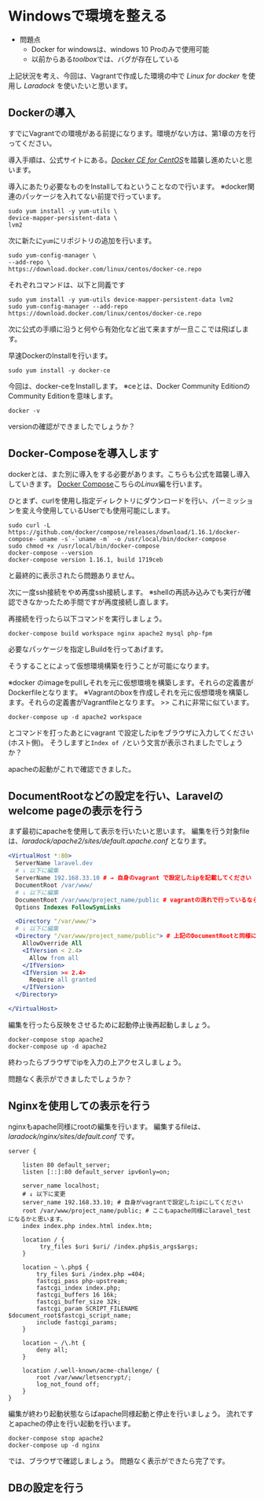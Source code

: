 # Windowsで環境を整える

- 問題点
  - Docker for windowsは、windows 10 Proのみで使用可能
  - 以前からある*toolbox*では、バグが存在している

上記状況を考え、今回は、Vagrantで作成した環境の中で *Linux for docker* を使用し *Laradock* を使いたいと思います。

## Dockerの導入

すでにVagrantでの環境がある前提になります。環境がない方は、第1章の方を行ってください。

導入手順は、公式サイトにある。[*Docker CE for CentOS*](https://docs.docker.com/engine/installation/linux/docker-ce/centos/)を踏襲し進めたいと思います。

導入にあたり必要なものをInstallしてねということなので行います。
※docker関連のパッケージを入れてない前提で行っています。

```shell
sudo yum install -y yum-utils \
device-mapper-persistent-data \
lvm2
```

次に新たに`yum`にリポジトリの追加を行います。

```shell
sudo yum-config-manager \
--add-repo \
https://download.docker.com/linux/centos/docker-ce.repo
```

それぞれコマンドは、以下と同義です

```shell
sudo yum install -y yum-utils device-mapper-persistent-data lvm2
sudo yum-config-manager --add-repo https://download.docker.com/linux/centos/docker-ce.repo
```

次に公式の手順に沿うと何やら有効化など出て来ますが一旦ここでは飛ばします。

早速DockerのInstallを行います。

```shell
sudo yum install -y docker-ce
```
今回は、docker-ceをInstallします。
※ceとは、Docker Community EditionのCommunity Editionを意味します。


```shell
docker -v
```
versionの確認ができましたでしょうか？

## Docker-Composeを導入します

dockerとは、また別に導入をする必要があります。こちらも公式を踏襲し導入していきます。
[Docker Compose](https://docs.docker.com/compose/install/#install-compose)こちらの*Linux*編を行います。

ひとまず、curlを使用し指定ディレクトリにダウンロードを行い、パーミッションを変え今使用しているUserでも使用可能にします。
```shell
sudo curl -L https://github.com/docker/compose/releases/download/1.16.1/docker-compose-`uname -s`-`uname -m` -o /usr/local/bin/docker-compose
sudo chmod +x /usr/local/bin/docker-compose
docker-compose --version
docker-compose version 1.16.1, build 1719ceb
```
と最終的に表示されたら問題ありません。

次に一度ssh接続をやめ再度ssh接続します。
※shellの再読み込みでも実行が確認できなかったため手間ですが再度接続し直します。

再接続を行ったら以下コマンドを実行しましょう。

```shell
docker-compose build workspace nginx apache2 mysql php-fpm
```

必要なパッケージを指定しBuildを行ってあげます。

そうすることによって仮想環境構築を行うことが可能になります。

※docker のimageをpullしそれを元に仮想環境を構築します。それらの定義書がDockerfileとなります。
※Vagrantのboxを作成しそれを元に仮想環境を構築します。それらの定義書がVagrantfileとなります。 >> これに非常に似ています。

```shell
docker-compose up -d apache2 workspace
```
とコマンドを打ったあとにvagrant で設定したipをブラウザに入力してください(ホスト側)。
そうしますと`Index of /`という文言が表示されましたでしょうか？

apacheの起動がこれで確認できました。


## DocumentRootなどの設定を行い、Laravelのwelcome pageの表示を行う

まず最初にapacheを使用して表示を行いたいと思います。
編集を行う対象fileは、*laradock/apache2/sites/default.apache.conf* となります。

```apache
<VirtualHost *:80>
  ServerName laravel.dev
  # ↓ 以下に編集
  ServerName 192.168.33.10 # → 自身のvagrant で設定したipを記載してください
  DocumentRoot /var/www/
  # ↓ 以下に編集
  DocumentRoot /var/www/project_name/public # vagrantの流れで行っているなら project_name はlaravel_testになると思います
  Options Indexes FollowSymLinks

  <Directory "/var/www/">
  # ↓ 以下に編集
  <Directory "/var/www/project_name/public"> # 上記のDocumentRootと同様に変えてください
    AllowOverride All
    <IfVersion < 2.4>
      Allow from all
    </IfVersion>
    <IfVersion >= 2.4>
      Require all granted
    </IfVersion>
  </Directory>

</VirtualHost>
```

編集を行ったら反映をさせるために起動停止後再起動しましょう。

```shell
docker-compose stop apache2
docker-compose up -d apache2
```

終わったらブラウザでipを入力の上アクセスしましょう。

問題なく表示ができましたでしょうか？


## Nginxを使用しての表示を行う

nginxもapache同様にrootの編集を行います。
編集するfileは、 *laradock/nginx/sites/default.conf* です。

```nginx
server {

    listen 80 default_server;
    listen [::]:80 default_server ipv6only=on;

    server_name localhost;
    # ↓ 以下に変更
    server_name 192.168.33.10; # 自身がvagrantで設定したipにしてください
    root /var/www/project_name/public; # ここもapache同様にlaravel_testになるかと思います。
    index index.php index.html index.htm;

    location / {
         try_files $uri $uri/ /index.php$is_args$args;
    }

    location ~ \.php$ {
        try_files $uri /index.php =404;
        fastcgi_pass php-upstream;
        fastcgi_index index.php;
        fastcgi_buffers 16 16k;
        fastcgi_buffer_size 32k;
        fastcgi_param SCRIPT_FILENAME $document_root$fastcgi_script_name;
        include fastcgi_params;
    }

    location ~ /\.ht {
        deny all;
    }

    location /.well-known/acme-challenge/ {
        root /var/www/letsencrypt/;
        log_not_found off;
    }
}
```

編集が終わり起動状態ならばapache同様起動と停止を行いましょう。
流れですとapacheの停止を行い起動を行います。
```shell
docker-compose stop apache2
docker-compose up -d nginx
```

では、ブラウザで確認しましょう。
問題なく表示ができたら完了です。


## DBの設定を行う

